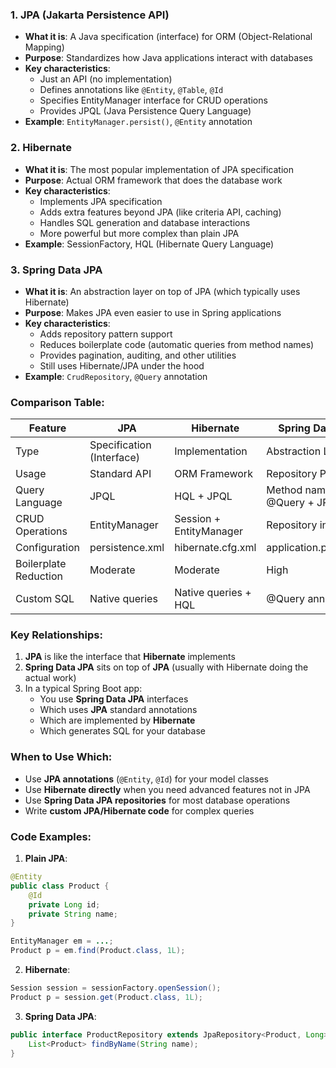 ### 1. **JPA (Jakarta Persistence API)**
- **What it is**: A Java specification (interface) for ORM (Object-Relational Mapping)
- **Purpose**: Standardizes how Java applications interact with databases
- **Key characteristics**:
  - Just an API (no implementation)
  - Defines annotations like `@Entity`, `@Table`, `@Id`
  - Specifies EntityManager interface for CRUD operations
  - Provides JPQL (Java Persistence Query Language)
- **Example**: `EntityManager.persist()`, `@Entity` annotation

### 2. **Hibernate**
- **What it is**: The most popular implementation of JPA specification
- **Purpose**: Actual ORM framework that does the database work
- **Key characteristics**:
  - Implements JPA specification
  - Adds extra features beyond JPA (like criteria API, caching)
  - Handles SQL generation and database interactions
  - More powerful but more complex than plain JPA
- **Example**: SessionFactory, HQL (Hibernate Query Language)

### 3. **Spring Data JPA**
- **What it is**: An abstraction layer on top of JPA (which typically uses Hibernate)
- **Purpose**: Makes JPA even easier to use in Spring applications
- **Key characteristics**:
  - Adds repository pattern support
  - Reduces boilerplate code (automatic queries from method names)
  - Provides pagination, auditing, and other utilities
  - Still uses Hibernate/JPA under the hood
- **Example**: `CrudRepository`, `@Query` annotation

### Comparison Table:

| Feature                | JPA                          | Hibernate                          | Spring Data JPA                    |
|------------------------|------------------------------|------------------------------------|------------------------------------|
| Type                   | Specification (Interface)    | Implementation                     | Abstraction Layer                  |
| Usage                  | Standard API                 | ORM Framework                      | Repository Pattern                 |
| Query Language         | JPQL                         | HQL + JPQL                         | Method names + @Query + JPQL       |
| CRUD Operations        | EntityManager                | Session + EntityManager            | Repository interfaces              |
| Configuration          | persistence.xml              | hibernate.cfg.xml                  | application.properties             |
| Boilerplate Reduction  | Moderate                     | Moderate                           | High                               |
| Custom SQL             | Native queries               | Native queries + HQL               | @Query annotation                  |

### Key Relationships:
1. **JPA** is like the interface that **Hibernate** implements
2. **Spring Data JPA** sits on top of **JPA** (usually with Hibernate doing the actual work)
3. In a typical Spring Boot app:
   - You use **Spring Data JPA** interfaces
   - Which uses **JPA** standard annotations
   - Which are implemented by **Hibernate**
   - Which generates SQL for your database

### When to Use Which:
- Use **JPA annotations** (`@Entity`, `@Id`) for your model classes
- Use **Hibernate directly** when you need advanced features not in JPA
- Use **Spring Data JPA repositories** for most database operations
- Write **custom JPA/Hibernate code** for complex queries

### Code Examples:

1. **Plain JPA**:
```java
@Entity
public class Product {
    @Id
    private Long id;
    private String name;
}

EntityManager em = ...;
Product p = em.find(Product.class, 1L);
```

2. **Hibernate**:
```java
Session session = sessionFactory.openSession();
Product p = session.get(Product.class, 1L);
```

3. **Spring Data JPA**:
```java
public interface ProductRepository extends JpaRepository<Product, Long> {
    List<Product> findByName(String name);
}

